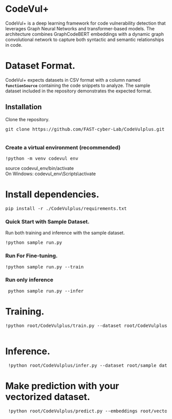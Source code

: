 # CodeVul+

CodeVul+ is a deep learning framework for code vulnerability detection that leverages Graph Neural Networks and transformer-based models. The architecture combines GraphCodeBERT embeddings with a dynamic graph convolutional network to capture both syntactic and semantic relationships in code.


# Dataset Format.<br>
CodeVul+ expects datasets in CSV format with a column named **`functionSource`** containing the code snippets to analyze. The sample dataset included in the repository demonstrates the expected format. 

## Installation

Clone the repository.<br>
<pre lang="markdown">git clone https://github.com/FAST-cyber-Lab/CodeVulplus.git<br> </pre>

### Create a virtual environment (recommended)
<pre lang="markdown">!python -m venv codevul_env </pre>
source codevul_env/bin/activate  <br>
On Windows: codevul_env\Scripts\activate


# Install dependencies.<br>
<pre lang="markdown">pip install -r ./CodeVulplus/requirements.txt</pre>



### Quick Start with Sample Dataset.<br>
Run both training and inference with the sample dataset.<br>
<pre lang="markdown">!python sample_run.py </pre>

### Run For Fine-tuning.<br>
<pre lang="markdown">!python sample_run.py --train </pre>

### Run only inference 
<pre lang="markdown"> python sample_run.py --infer </pre>



# Training.<br>
<pre lang="markdown">!python root/CodeVulplus/train.py --dataset root/CodeVulplus/data/sample_dataset.csv --save_path root/new_finetuned.pt --batch_size 4 --epochs 2
  </pre>

# Inference.<br>
<pre lang="markdown"> !python root/CodeVulplus/infer.py --dataset root/sample_dataset.csv --model_path root/CodeVulplus/pretrained/pretrained.pt --output infered_embeddings.csv </pre>


# Make prediction with your vectorized dataset.<br>
<pre lang="markdown"> !python root/CodeVulplus/predict.py --embeddings root/vectorized_dataset.csv --download</pre>

